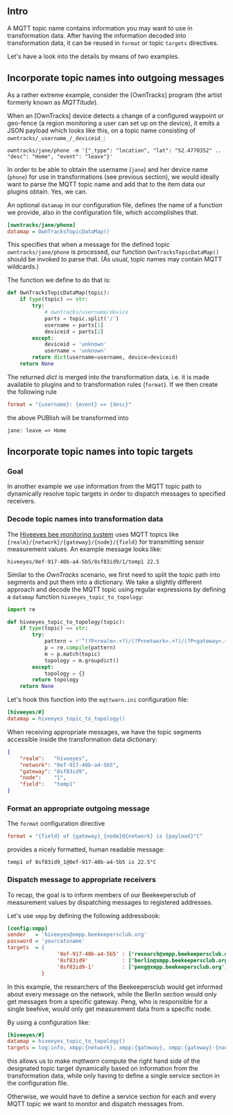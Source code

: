 ## Intro

A MQTT topic name contains information you may want to use in transformation data.
After having the information decoded into transformation data, it can be reused
in `format` or topic `targets` directives.

Let's have a look into the details by means of two examples.


## Incorporate topic names into outgoing messages

As a rather extreme example, consider the [OwnTracks] program (the artist formerly known as _MQTTitude_).

When an [OwnTracks] device detects a change of a configured waypoint or geo-fence (a region monitoring a user can set up on the device), it emits a JSON payload which looks like this, on a topic name consisting of `owntracks/_username_/_deviceid_`:

```
owntracks/jane/phone -m '{"_type": "location", "lat": "52.4770352" ..  "desc": "Home", "event": "leave"}'
```

In order to be able to obtain the username (`jane`) and her device name (`phone`) for use in transformations (see previous section), we would ideally want to parse the MQTT topic name and add that to the item data our plugins obtain. Yes, we can.

An optional `datamap` in our configuration file, defines the name of a function we provide, also in the configuration file, which accomplishes that.

```ini
[owntracks/jane/phone]
datamap = OwnTracksTopicDataMap()
```

This specifies that when a message for the defined topic `owntracks/jane/phone` is processed, our function `OwnTracksTopicDataMap()` should be invoked to parse that. (As usual, topic names may contain MQTT wildcards.)

The function we define to do that is:

```python
def OwnTracksTopicDataMap(topic):
    if type(topic) == str:
        try:
            # owntracks/username/device
            parts = topic.split('/')
            username = parts[1]
            deviceid = parts[2]
        except:
            deviceid = 'unknown'
            username = 'unknown'
        return dict(username=username, device=deviceid)
    return None
```

The returned _dict_ is merged into the transformation data, i.e. it is made available to plugins and to transformation rules (`format`). If we then create the following rule

```ini
format = "{username}: {event} => {desc}"
```

the above PUBlish will be transformed into

```
jane: leave => Home
```



## Incorporate topic names into topic targets


### Goal
In another example we use information from the MQTT topic path to dynamically
resolve topic targets in order to dispatch messages to specified receivers.


### Decode topic names into transformation data
The [Hiveeyes bee monitoring system](https://github.com/hiveeyes) uses MQTT topics like
`{realm}/{network}/{gateway}/{node}/{field}` for transmitting sensor measurement values.
An example message looks like:

    hiveeyes/0ef-917-40b-a4-5b5/8sf83id9/1/temp1 22.5

Similar to the _OwnTracks_ scenario, we first need to split the topic path into segments
and put them into a dictionary. We take a slightly different approach and decode the
MQTT topic using regular expressions by defining a `datamap` function `hiveeyes_topic_to_topology`:

```python
import re

def hiveeyes_topic_to_topology(topic):
    if type(topic) == str:
        try:
            pattern = r'^(?P<realm>.+?)/(?P<network>.+?)/(?P<gateway>.+?)/(?P<node>.+?)/(?P<field>.+?)$'
            p = re.compile(pattern)
            m = p.match(topic)
            topology = m.groupdict()
        except:
            topology = {}
        return topology
    return None
```

Let's hook this function into the `mqttwarn.ini` configuration file:
```ini
[hiveeyes/#]
datamap = hiveeyes_topic_to_topology()
```

When receiving appropriate messages, we have the topic segments accessible inside the transformation data dictionary:

```json
{
    "realm":   "hiveeyes",
    "network": "0ef-917-40b-a4-5b5",
    "gateway": "8sf83id9",
    "node":    "1",
    "field":   "temp1"
}
```


### Format an appropriate outgoing message

The `format` configuration directive
```ini
format = "{field} of {gateway}_{node}@{network} is {payload}°C"
```

provides a nicely formatted, human readable message:

    temp1 of 8sf83id9_1@0ef-917-40b-a4-5b5 is 22.5°C


### Dispatch message to appropriate receivers

To recap, the goal is to inform members of our Beekeepersclub of
measurement values by dispatching messages to registered addresses.

Let's use `xmpp` by defining the following addressbook:
```ini
[config:xmpp]
sender   = 'hiveeyes@xmpp.beekeepersclub.org'
password = 'yourcatsname'
targets  = {
                '0ef-917-40b-a4-5b5' : ['research@xmpp.beekeepersclub.org'],
                '8sf83id9'           : ['berlin@xmpp.beekeepersclub.org'],
                '8sf83id9-1'         : ['peng@xmpp.beekeepersclub.org']
           }
```

In this example, the researchers of the Beekeepersclub would get informed about
every message on the network, while the Berlin section would only get messages
from a specific gateway. Peng, who is responsible for a single beehive,
would only get measurement data from a specific node.


By using a configuration like:
```ini
[hiveeyes/#]
datamap = hiveeyes_topic_to_topology()
targets = log:info, xmpp:{network}, xmpp:{gateway}, xmpp:{gateway}-{node}
```

this allows us to make _mqttwarn_ compute the right hand side of the designated
topic target dynamically based on information from the transformation data,
while only having to define a single service section in the configuration file.

Otherwise, we would have to define a service section for each and every
MQTT topic we want to monitor and dispatch messages from.
